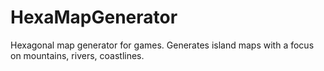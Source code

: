 # HexaMapGenerator
Hexagonal map generator for games. Generates island maps with a focus on mountains, rivers, coastlines.
